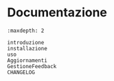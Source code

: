 # Documentazione

```{toctree}
:maxdepth: 2

introduzione
installazione
uso
Aggiornamenti
GestioneFeedback
CHANGELOG


